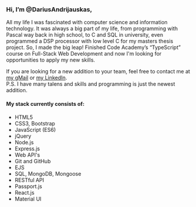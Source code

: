 <h3>Hi, I’m @DariusAndrijauskas,</h3>

<p>All my life I was fascinated with computer science and information technology. It was always a big part of my life, from programming with Pascal way back in high school, to C and SQL in university, even programmed a DSP processor with low level C for my masters thesis project. So, I made the big leap! Finished Code Academy’s “TypeScript” course on Full-Stack Web Development and now I'm looking for opportunities to apply my new skills.</p>

<p>If you are looking for a new addition to your team, feel free to contact me at <a href="mailto:darius.andrijauskas@gmail.com">my gMail</a> or <a href="www.linkedin.com/in/darius-andrijauskas/">my LinkedIn</a>.<br>
P.S. I have many talens and skills and programming is just the newest addition.</p>

<h4>My stack currently consists of:</h4>
<ul>
<li>HTML5</li>
<li>CSS3, Bootstrap</li>
<li>JavaScript (ES6)</li>
<li>jQuery</li>
<li>Node.js</li>
<li>Express.js</li>
<li>Web API's</li>
<li>Git and GitHub</li>
<li>EJS</li>
<li>SQL, MongoDB, Mongoose</li>
<li>RESTful API</li>
<li>Passport.js</li>
<li>React.js</li>
<li>Material UI</li>
</ul>
